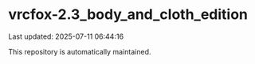 # vrcfox-2.3_body_and_cloth_edition

Last updated: 2025-07-11 06:44:16

This repository is automatically maintained.
